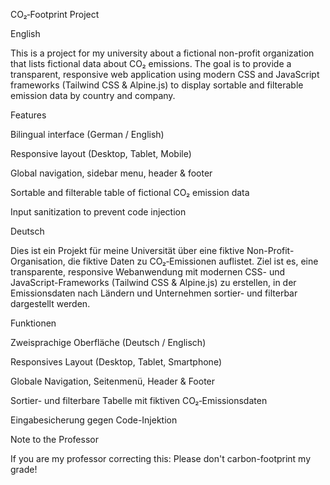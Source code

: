 CO₂‑Footprint Project

English

This is a project for my university about a fictional non-profit organization that lists fictional data about CO₂ emissions. The goal is to provide a transparent, responsive web application using modern CSS and JavaScript frameworks (Tailwind CSS & Alpine.js) to display sortable and filterable emission data by country and company.

Features

Bilingual interface (German / English)

Responsive layout (Desktop, Tablet, Mobile)

Global navigation, sidebar menu, header & footer

Sortable and filterable table of fictional CO₂ emission data

Input sanitization to prevent code injection

Deutsch

Dies ist ein Projekt für meine Universität über eine fiktive Non-Profit-Organisation, die fiktive Daten zu CO₂‑Emissionen auflistet. Ziel ist es, eine transparente, responsive Webanwendung mit modernen CSS- und JavaScript-Frameworks (Tailwind CSS & Alpine.js) zu erstellen, in der Emissionsdaten nach Ländern und Unternehmen sortier- und filterbar dargestellt werden.

Funktionen

Zweisprachige Oberfläche (Deutsch / Englisch)

Responsives Layout (Desktop, Tablet, Smartphone)

Globale Navigation, Seitenmenü, Header & Footer

Sortier- und filterbare Tabelle mit fiktiven CO₂‑Emissionsdaten

Eingabesicherung gegen Code-Injektion

Note to the Professor

If you are my professor correcting this:
Please don't carbon-footprint my grade!
